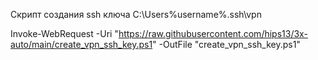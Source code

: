 Скрипт создания ssh ключа C:\Users\%username%\.ssh\vpn

Invoke-WebRequest -Uri "https://raw.githubusercontent.com/hips13/3x-auto/main/create_vpn_ssh_key.ps1" -OutFile "create_vpn_ssh_key.ps1"
